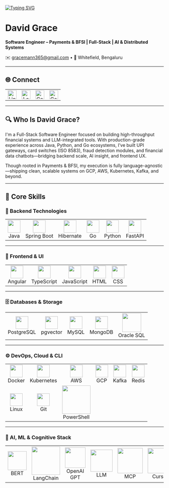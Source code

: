 <!-- Typing SVG: Software Engineer > BFSI Specialist -->
[![Typing SVG](https://readme-typing-svg.demolab.com?font=Fira+Code&weight=600&size=28&duration=2500&pause=250&color=1EF723&multiline=false&width=800&lines=Software+Engineer;Building+End-to-End+Payment+Systems+BFSI)](https://git.io/typing-svg)

# David Grace

**Software Engineer – Payments & BFSI | Full-Stack | AI & Distributed Systems**

✉️ [gracemann365@gmail.com](mailto:gracemann365@gmail.com) • 📍 Whitefield, Bengaluru  

---

## 🌐 Connect

<table>
  <tr>
    <td align="center"><a href="https://linkedin.com/in/david-grace" target="_blank"><img src="https://img.shields.io/badge/LinkedIn-Profile-blue?logo=linkedin&style=flat-square" alt="LinkedIn" height="28"/></a></td>
    <td align="center"><a href="https://leetcode.com/gracemann365" target="_blank"><img src="https://img.shields.io/badge/LeetCode-Gracemann365-FFA116?logo=leetcode&style=flat-square" alt="LeetCode" height="28"/></a></td>
    <td align="center"><a href="https://codeforces.com/profile/gracemann111" target="_blank"><img src="https://img.shields.io/badge/Codeforces-Gracemann111-0C1C7D?logo=codeforces&style=flat-square" alt="Codeforces" height="28"/></a></td>
    <td align="center"><a href="https://auth.geeksforgeeks.org/user/gracemann365" target="_blank"><img src="https://img.shields.io/badge/GeeksforGeeks-Gracemann365-F7931E?logo=geeksforgeeks&style=flat-square" alt="GeeksforGeeks" height="28"/></a></td>
  </tr>
</table>

---

## 🔍 Who Is David Grace?

I'm a Full-Stack Software Engineer focused on building high-throughput financial systems and LLM-integrated tools. With production-grade experience across Java, Python, and Go ecosystems, I’ve built UPI gateways, card switches (ISO 8583), fraud detection modules, and financial data chatbots—bridging backend scale, AI insight, and frontend UX.

Though rooted in Payments & BFSI, my execution is fully language-agnostic—shipping clean, scalable systems on GCP, AWS, Kubernetes, Kafka, and beyond.

---

## 💼 Core Skills

### 🧩 Backend Technologies

<table align="center">
  <tr>
    <td align="center"><img src="https://skillicons.dev/icons?i=java" width="40"/><br>Java</td>
    <td align="center"><img src="https://skillicons.dev/icons?i=spring" width="40"/><br>Spring Boot</td>
    <td align="center"><img src="https://skillicons.dev/icons?i=hibernate" width="40"/><br>Hibernate</td>
    <td align="center"><img src="https://skillicons.dev/icons?i=go" width="40"/><br>Go</td>
    <td align="center"><img src="https://skillicons.dev/icons?i=python" width="40"/><br>Python</td>
    <td align="center"><img src="https://avatars.githubusercontent.com/u/156354296?s=280&v=4" width="40"/><br>FastAPI</td>
  </tr>
</table>

---

### 🎨 Frontend & UI

<table align="center">
  <tr>
    <td align="center"><img src="https://skillicons.dev/icons?i=angular" width="40"/><br>Angular</td>
    <td align="center"><img src="https://skillicons.dev/icons?i=typescript" width="40"/><br>TypeScript</td>
    <td align="center"><img src="https://skillicons.dev/icons?i=javascript" width="40"/><br>JavaScript</td>
    <td align="center"><img src="https://skillicons.dev/icons?i=html" width="40"/><br>HTML</td>
    <td align="center"><img src="https://skillicons.dev/icons?i=css" width="40"/><br>CSS</td>
  </tr>
</table>

---

### 🗄️ Databases & Storage

<table align="center">
  <tr>
    <td align="center"><img src="https://skillicons.dev/icons?i=postgres" width="40"/><br>PostgreSQL</td>
    <td align="center"><img src="https://assets.findstack.com/a6rqb1bk0id3f1cuccnimhud78jm" width="40"/><br>pgvector</td>
    <td align="center"><img src="https://skillicons.dev/icons?i=mysql" width="40"/><br>MySQL</td>
    <td align="center"><img src="https://skillicons.dev/icons?i=mongodb" width="40"/><br>MongoDB</td>
    <td align="center"><img src="https://img.favpng.com/13/12/4/computer-icons-oracle-database-clip-art-png-favpng-dAbFDUh5yF5uMwzPn3XRtpVSS.jpg" width="60"/><br>Oracle SQL</td>
  </tr>
</table>

---

### ⚙️ DevOps, Cloud & CLI

<table align="center">
  <tr>
    <td align="center"><img src="https://skillicons.dev/icons?i=docker" width="40"/><br>Docker</td>
    <td align="center"><img src="https://skillicons.dev/icons?i=kubernetes" width="40"/><br>Kubernetes</td>
    <td align="center"><img src="https://skillicons.dev/icons?i=aws" width="40"/><br>AWS</td>
    <td align="center"><img src="https://skillicons.dev/icons?i=gcp" width="40"/><br>GCP</td>
    <td align="center"><img src="https://skillicons.dev/icons?i=kafka" width="40"/><br>Kafka</td>
    <td align="center"><img src="https://skillicons.dev/icons?i=redis" width="40"/><br>Redis</td>
  </tr>
  <tr>
    <td align="center"><img src="https://skillicons.dev/icons?i=linux" width="40"/><br>Linux</td>
    <td align="center"><img src="https://skillicons.dev/icons?i=git" width="40"/><br>Git</td>
    <td align="center"><img src="https://img.shields.io/badge/PowerShell-Scripting-blue?style=flat-square" width="90"/><br>PowerShell</td>
  </tr>
</table>

---

### 🧠 AI, ML & Cognitive Stack

<table align="center">
  <tr>
    <td align="center"><img src="https://aip.media/wp-content/uploads/2019/11/Google_BERT_v1.jpg" width="60"/><br>BERT</td>
    <td align="center"><img src="https://yt3.googleusercontent.com/7aMstlSvB1R2xAAOxF91vHWtAX2bhptsv6ROXPglCOyax0HKc8AATSYbqKr-10u4WvJ-e08b7Qg=s900-c-k-c0x00ffffff-no-rj" width="90"/><br>LangChain</td>
    <td align="center"><img src="https://platform.theverge.com/wp-content/uploads/sites/2/2025/02/openai-old-logo.png?quality=90&strip=all&crop=7.8125%2C0%2C84.375%2C100&w=2400" width="65"/><br>OpenAI GPT</td>
    <td align="center"><img src="https://img.shields.io/badge/LLM-Stack-orange?style=flat-square" width="70"/><br>LLM</td>
    <td align="center"><img src="https://img.shields.io/badge/MCP-Cognitive-purple?style=flat-square" width="80"/><br>MCP</td>
    <td align="center"><img src="https://paulstamatiou.com/_next/image?url=%2Fgear%2Fcursor-app-icon.png&w=3840&q=75" width="80"/><br>Cursor</td>
  </tr>
</table>
